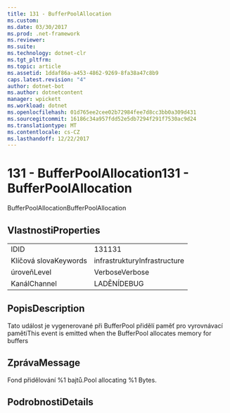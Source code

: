 ```yaml
---
title: 131 - BufferPoolAllocation
ms.custom: 
ms.date: 03/30/2017
ms.prod: .net-framework
ms.reviewer: 
ms.suite: 
ms.technology: dotnet-clr
ms.tgt_pltfrm: 
ms.topic: article
ms.assetid: 1ddaf86a-a453-4862-9269-8fa38a47c8b9
caps.latest.revision: "4"
author: dotnet-bot
ms.author: dotnetcontent
manager: wpickett
ms.workload: dotnet
ms.openlocfilehash: 01d765ee2cee02b72984fee7d8cc3bb0a309d431
ms.sourcegitcommit: 16186c34a957fdd52e5db7294f291f7530ac9d24
ms.translationtype: MT
ms.contentlocale: cs-CZ
ms.lasthandoff: 12/22/2017
---
```

# <a name="131---bufferpoolallocation"></a><span data-ttu-id="9ea18-102">131 - BufferPoolAllocation</span><span class="sxs-lookup"><span data-stu-id="9ea18-102">131 - BufferPoolAllocation</span></span>
<span data-ttu-id="9ea18-103">BufferPoolAllocation</span><span class="sxs-lookup"><span data-stu-id="9ea18-103">BufferPoolAllocation</span></span>  
  
## <a name="properties"></a><span data-ttu-id="9ea18-104">Vlastnosti</span><span class="sxs-lookup"><span data-stu-id="9ea18-104">Properties</span></span>  
  
|||  
|-|-|  
|<span data-ttu-id="9ea18-105">ID</span><span class="sxs-lookup"><span data-stu-id="9ea18-105">ID</span></span>|<span data-ttu-id="9ea18-106">131</span><span class="sxs-lookup"><span data-stu-id="9ea18-106">131</span></span>|  
|<span data-ttu-id="9ea18-107">Klíčová slova</span><span class="sxs-lookup"><span data-stu-id="9ea18-107">Keywords</span></span>|<span data-ttu-id="9ea18-108">infrastruktury</span><span class="sxs-lookup"><span data-stu-id="9ea18-108">Infrastructure</span></span>|  
|<span data-ttu-id="9ea18-109">úroveň</span><span class="sxs-lookup"><span data-stu-id="9ea18-109">Level</span></span>|<span data-ttu-id="9ea18-110">Verbose</span><span class="sxs-lookup"><span data-stu-id="9ea18-110">Verbose</span></span>|  
|<span data-ttu-id="9ea18-111">Kanál</span><span class="sxs-lookup"><span data-stu-id="9ea18-111">Channel</span></span>|<span data-ttu-id="9ea18-112">LADĚNÍ</span><span class="sxs-lookup"><span data-stu-id="9ea18-112">DEBUG</span></span>|  
  
## <a name="description"></a><span data-ttu-id="9ea18-113">Popis</span><span class="sxs-lookup"><span data-stu-id="9ea18-113">Description</span></span>  
 <span data-ttu-id="9ea18-114">Tato událost je vygenerované při BufferPool přidělí paměť pro vyrovnávací paměti</span><span class="sxs-lookup"><span data-stu-id="9ea18-114">This event is emitted when the BufferPool allocates memory for buffers</span></span>  
  
## <a name="message"></a><span data-ttu-id="9ea18-115">Zpráva</span><span class="sxs-lookup"><span data-stu-id="9ea18-115">Message</span></span>  
 <span data-ttu-id="9ea18-116">Fond přidělování %1 bajtů.</span><span class="sxs-lookup"><span data-stu-id="9ea18-116">Pool allocating %1 Bytes.</span></span>  
  
## <a name="details"></a><span data-ttu-id="9ea18-117">Podrobnosti</span><span class="sxs-lookup"><span data-stu-id="9ea18-117">Details</span></span>

